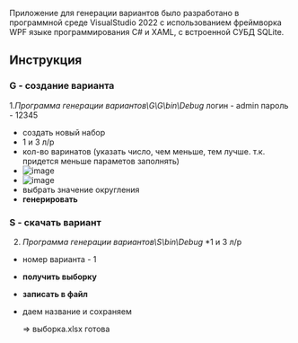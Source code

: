 Приложение для генерации вариантов было разработано в программной среде VisualStudio 2022 с использованием фреймворка WPF языке программирования C# и XAML, с встроенной СУБД SQLite.

## Инструкция
### G - создание варианта
1._Программа генерации вариантов\G\G\bin\Debug_
логин - admin
пароль - 12345
* создать новый набор
* 1 и 3 л/р
* кол-во варинатов (указать число, чем меньше, тем лучше. т.к. придется меньше параметов заполнять)
* ![image](https://github.com/user-attachments/assets/a9c44011-dae9-44c3-ad87-340620887bc1) 
* ![image](https://github.com/user-attachments/assets/a2b1b993-e56a-4e7d-82ff-59b52fe7a9d3)
* выбрать значение округления
* **генерировать**
### S - скачать вариант
2. _Программа генерации вариантов\S\bin\Debug_
*1 и 3 л/р
* номер варианта - 1
* **получить выборку**
* **записать в файл**
* даем название и сохраняем

  => выборка.xlsx готова
